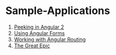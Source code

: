 # Sample-Applications

<div>
  <ol list-style="1">
    <li><a href="https://github.com/durgaprasad95/Sample-Applications/tree/FIRST_ANGULAR2_APP">Peeking in Angular 2</a></li>
    <li><a href="https://github.com/durgaprasad95/Sample-Applications/tree/ANGULAR_FORMS">Using Angular Forms</a></li>
    <li><a href="https://github.com/durgaprasad95/Sample-Applications/tree/ANGULAR_FORMS">Working with Angular Routing</a></li>
    <li><a href="https://github.com/durgaprasad95/Sample-Applications/tree/MAHABHARATAM">The Great Epic</a></li>
  </ol>
</div>
